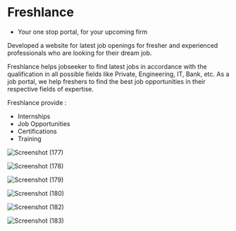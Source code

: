 # Freshlance
- Your one stop portal, for your upcoming firm

Developed a website for latest job openings for fresher and experienced professionals who are looking for their dream job.

Freshlance helps jobseeker to find latest jobs in accordance with the qualification in all possible fields like Private, Engineering, IT, Bank, etc. As a job portal, we help freshers to find the best job opportunities in their respective fields of expertise. 

Freshlance provide :
- Internships
- Job Opportunities
- Certifications
- Training


![Screenshot (177)](https://user-images.githubusercontent.com/74344228/137683823-ae72a480-c403-405e-a37e-92031206fff5.png)

![Screenshot (178)](https://user-images.githubusercontent.com/74344228/137683865-ba1f0b13-e72f-4e3d-94f0-b23af178fb0d.png)

![Screenshot (179)](https://user-images.githubusercontent.com/74344228/137683873-f713cdc8-501b-4e99-b5d9-4c2f9464660e.png)

![Screenshot (180)](https://user-images.githubusercontent.com/74344228/137683885-03c8631b-6ef8-4398-90f6-ed0afff62f8e.png)

![Screenshot (182)](https://user-images.githubusercontent.com/74344228/137683925-e8a42fd9-9443-435f-96a2-ae54e724d64b.png)

![Screenshot (183)](https://user-images.githubusercontent.com/74344228/137683997-49768fd3-bbaf-471d-81bb-b5b00770cc1e.png)
